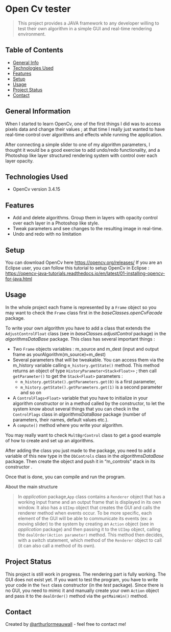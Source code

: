 # Open Cv tester

> This project provides a JAVA framework to any developer willing to test their own algorithm in a simple GUI and real-time rendering  environment. 

## Table of Contents
* [General Info](#general-information)
* [Technologies Used](#technologies-used)
* [Features](#features)
* [Setup](#setup)
* [Usage](#usage)
* [Project Status](#project-status)
* [Contact](#contact)


## General Information

When I started to learn OpenCv, one of the first things I did was to access pixels data and change their values ; at that time I really just wanted to have real-time control over algorithms and effects while running the application.

After connecting a simple slider to one of my algorithm parameters, I thought it would be a good exercise to add undo/redo functionality, and a Photoshop like layer structured rendering system with control over each layer opacity. 


## Technologies Used

- OpenCv version 3.4.15


## Features
- Add and delete algorithms. Group them in layers with opacity control over each layer in a Photoshop like style. 
- Tweak parameters and see changes to the resulting image in real-time.
- Undo and redo with no limitation


## Setup
You can download OpenCv here https://opencv.org/releases/
If you are an Eclipse user, you can follow this tutorial to setup OpenCv in Eclipse :
https://opencv-java-tutorials.readthedocs.io/en/latest/01-installing-opencv-for-java.html





## Usage

In the whole project each frame is represented by a `Frame` object so you may want to check the `Frame` class first in the *baseClasses.openCvFacade* package. 

To write your own algorithm you have to add a class that extends the `AdjustControlFloat` class (see in *baseClasses.adjustControl* package) in the *algorithmsDataBase* package. 
This class has several important things : 
* Two `Frame` objects variables : m_source and m_dest (input and output frame as yourAlgorithm(m_source)=m_dest)
* Several parameters that will be tweakable. You can access them via the m_history variable calling `m_history.getState()` method. This method returns an object of type `HistoryParameter<Stack<Float>>` ; then call `getParameter()` to get the `Stack<Float>` parameters : 
  * `m_history.getState().getParameters.get(0)` is a first parameter, 
  * `m_history.getState().getParameters.get(1)` is a second parameter and so on
* A `ControlFlags<Float>` variable that you have to initialize in your algorithm constructor or in a method called by the constructor, to let the system know about several things that you can check in the `ControlFlags` class in *algorithmsDataBase* package (number of parameters, their names, default values etc.).
* A `compute()` method where you write your algorithm.

You may really want to check `MultBgrControl` class to get a good example of how to create and set up an algorithms. 

After adding the class you just made to the package, you need to add a variable of this new type in the `DbControls` class in the *algorithmsDataBase* package. Then create the object and push it in “m_controls” stack in its constructor .

Once that is done, you can compile and run the program. 

About the main structure 
> In *application* package,`App` class contains a `Renderer` object that has a working input frame and an output frame that is displayed in its own window.  It also has a `UIImp` object that creates the GUI and calls the renderer method when events occur.
To be more specific, each element of the GUI will be able to communicate its events (ex: a moving slider) to the system by creating an `Action` object (see in *application* package) and then passing it to the `UIImp` object, calling the `dealOrder(Action parameter)` method. This method then decides, with a switch statement, which method of the `Renderer` object to call (it can also call a method of its own).   



## Project Status
This project is still work in progress. 
The rendering part is fully working. The GUI does not exist yet. 
If you want to test the program, you have to write your code in the `Test` class constructor (in the *test* package). Since there is no GUI, you need to mimic it and manually create your own `Action` object and pass it to the `dealOrder()` method via the `getMainWin()` method. 


## Contact
Created by [@arthurlormeauwall](https://github.com/arthurlormeauwall) - feel free to contact me!



